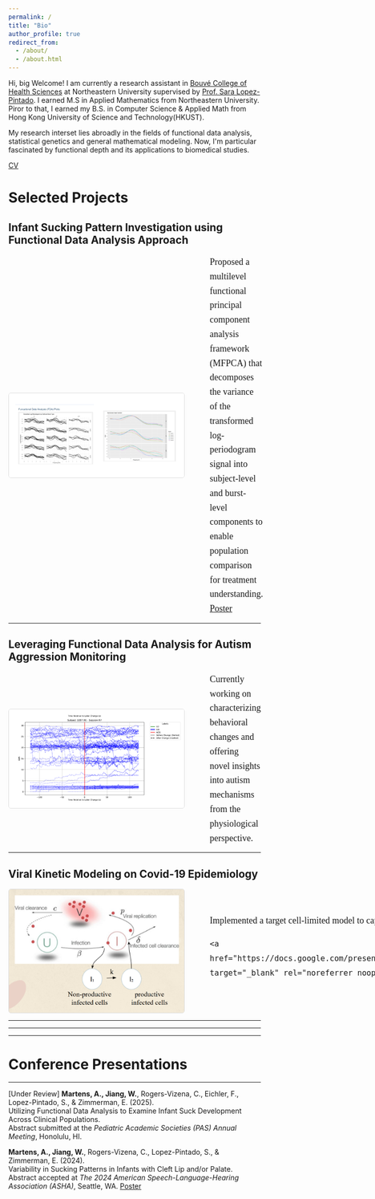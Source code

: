 ```yaml
---
permalink: /
title: "Bio"
author_profile: true
redirect_from: 
  - /about/
  - /about.html
---
```


Hi, big Welcome! I am currently a research assistant in [Bouvé College of Health Sciences](https://bouve.northeastern.edu/) at Northeastern University supervised by [Prof. Sara Lopez-Pintado](https://bouve.northeastern.edu/directory/sara-lopez-pintado/). I earned M.S in Applied Mathematics from Northeastern University. Piror to that, I earned my B.S. in Computer Science & Applied Math from Hong Kong University of Science and Technology(HKUST).  

My research interset lies abroadly in the fields of functional data analysis, statistical genetics and general mathematical modeling. Now, I'm particular fascinated by functional depth and its applications to biomedical studies. <!-- maybe can link to my projects -->

[CV](../files/CV_update.pdf)

# Selected Projects


## Infant Sucking Pattern Investigation using Functional Data Analysis Approach

<div style="display: flex; align-items: center; margin-bottom: 10px;">
  <img src="images/fda_nns.png" alt="NNS Image" style="width: 350px; margin-right: 50px; border: 1px solid #ddd; border-radius: 5px;">
  <div style="font-family: 'Georgia', serif; font-size: 18px; line-height: 1.6;">
    Proposed a multilevel functional principal component analysis framework (MFPCA) that decomposes the variance of the transformed log-periodogram signal into subject-level and burst-level components to enable population comparison for treatment understanding.  <br>
    <a href="https://asha2024-asha.ipostersessions.com/Default.aspx?s=23-9C-3C-66-1E-AD-79-F2-8B-D7-B7-0C-D9-2C-24-45" target="_blank" rel="noreferrer noopener">Poster</a>

  </div>
  
</div>


---

## Leveraging Functional Data Analysis for Autism Aggression Monitoring

<div style="display: flex; align-items: center; margin-bottom: 10px;">
  <img src="images/fda_autism.png" alt="Autism Image"  style="width: 350px; margin-right: 50px; border: 1px solid #ddd; border-radius: 5px;">
  <div style="font-family: 'Georgia', serif; font-size: 18px; line-height: 1.6;">
    Currently working on characterizing behavioral changes and offering novel insights into autism mechanisms from the physiological perspective.
  </div>
</div>

---

## Viral Kinetic Modeling on Covid-19 Epidemiology

<div style="display: flex; align-items: center; margin-bottom: 10px;">
  <img src="images/covid_vk.png" alt="Covid Image"  style="width: 350px; margin-right: 50px; border: 1px solid #ddd; border-radius: 5px;">
  <div style="font-family: 'Georgia', serif; font-size: 18px; line-height: 1.6;">
    Implemented a target cell-limited model to capture the dynmaics of covid-virus. <br>
    
    <a href="https://docs.google.com/presentation/d/1n9kvw_mhOzQnsa9CF_U19CciEU0Y6cL4KPoK0MkMFu8/edit#slide=id.p" target="_blank" rel="noreferrer noopener">Slides</a>
  </div>

</div>



---

---

---
# Conference Presentations
---

[Under Review]  **Martens, A., Jiang, W.**, Rogers-Vizena, C., Eichler, F., Lopez-Pintado, S., & Zimmerman, E. (2025).  
Utilizing Functional Data Analysis to Examine Infant Suck Development Across Clinical Populations.  
Abstract submitted at the *Pediatric Academic Societies (PAS) Annual Meeting*, Honolulu, HI.


**Martens, A., Jiang, W.**, Rogers-Vizena, C., Lopez-Pintado, S., & Zimmerman, E. (2024).  
Variability in Sucking Patterns in Infants with Cleft Lip and/or Palate.  
Abstract accepted at *The 2024 American Speech-Language-Hearing Association (ASHA)*, Seattle, WA.  [Poster](https://asha2024-asha.ipostersessions.com/Default.aspx?s=23-9C-3C-66-1E-AD-79-F2-8B-D7-B7-0C-D9-2C-24-45)


<!-- 
This is the front page of a website that is powered by the [Academic Pages template](https://github.com/academicpages/academicpages.github.io) and hosted on GitHub pages. [GitHub pages](https://pages.github.com) is a free service in which websites are built and hosted from code and data stored in a GitHub repository, automatically updating when a new commit is made to the respository. This template was forked from the [Minimal Mistakes Jekyll Theme](https://mmistakes.github.io/minimal-mistakes/) created by Michael Rose, and then extended to support the kinds of content that academics have: publications, talks, teaching, a portfolio, blog posts, and a dynamically-generated CV. You can fork [this repository](https://github.com/academicpages/academicpages.github.io) right now, modify the configuration and markdown files, add your own PDFs and other content, and have your own site for free, with no ads! An older version of this template powers my own personal website at [stuartgeiger.com](http://stuartgeiger.com), which uses [this Github repository](https://github.com/staeiou/staeiou.github.io).
""" 

A data-driven personal website
======
Like many other Jekyll-based GitHub Pages templates, Academic Pages makes you separate the website's content from its form. The content & metadata of your website are in structured markdown files, while various other files constitute the theme, specifying how to transform that content & metadata into HTML pages. You keep these various markdown (.md), YAML (.yml), HTML, and CSS files in a public GitHub repository. Each time you commit and push an update to the repository, the [GitHub pages](https://pages.github.com/) service creates static HTML pages based on these files, which are hosted on GitHub's servers free of charge.

Many of the features of dynamic content management systems (like Wordpress) can be achieved in this fashion, using a fraction of the computational resources and with far less vulnerability to hacking and DDoSing. You can also modify the theme to your heart's content without touching the content of your site. If you get to a point where you've broken something in Jekyll/HTML/CSS beyond repair, your markdown files describing your talks, publications, etc. are safe. You can rollback the changes or even delete the repository and start over -- just be sure to save the markdown files! Finally, you can also write scripts that process the structured data on the site, such as [this one](https://github.com/academicpages/academicpages.github.io/blob/master/talkmap.ipynb) that analyzes metadata in pages about talks to display [a map of every location you've given a talk](https://academicpages.github.io/talkmap.html).

Getting started
======
1. Register a GitHub account if you don't have one and confirm your e-mail (required!)
1. Fork [this repository](https://github.com/academicpages/academicpages.github.io) by clicking the "fork" button in the top right. 
1. Go to the repository's settings (rightmost item in the tabs that start with "Code", should be below "Unwatch"). Rename the repository "[your GitHub username].github.io", which will also be your website's URL.
1. Set site-wide configuration and create content & metadata (see below -- also see [this set of diffs](http://archive.is/3TPas) showing what files were changed to set up [an example site](https://getorg-testacct.github.io) for a user with the username "getorg-testacct")
1. Upload any files (like PDFs, .zip files, etc.) to the files/ directory. They will appear at https://[your GitHub username].github.io/files/example.pdf.  
1. Check status by going to the repository settings, in the "GitHub pages" section

Site-wide configuration
------
The main configuration file for the site is in the base directory in [_config.yml](https://github.com/academicpages/academicpages.github.io/blob/master/_config.yml), which defines the content in the sidebars and other site-wide features. You will need to replace the default variables with ones about yourself and your site's github repository. The configuration file for the top menu is in [_data/navigation.yml](https://github.com/academicpages/academicpages.github.io/blob/master/_data/navigation.yml). For example, if you don't have a portfolio or blog posts, you can remove those items from that navigation.yml file to remove them from the header. 

Create content & metadata
------
For site content, there is one markdown file for each type of content, which are stored in directories like _publications, _talks, _posts, _teaching, or _pages. For example, each talk is a markdown file in the [_talks directory](https://github.com/academicpages/academicpages.github.io/tree/master/_talks). At the top of each markdown file is structured data in YAML about the talk, which the theme will parse to do lots of cool stuff. The same structured data about a talk is used to generate the list of talks on the [Talks page](https://academicpages.github.io/talks), each [individual page](https://academicpages.github.io/talks/2012-03-01-talk-1) for specific talks, the talks section for the [CV page](https://academicpages.github.io/cv), and the [map of places you've given a talk](https://academicpages.github.io/talkmap.html) (if you run this [python file](https://github.com/academicpages/academicpages.github.io/blob/master/talkmap.py) or [Jupyter notebook](https://github.com/academicpages/academicpages.github.io/blob/master/talkmap.ipynb), which creates the HTML for the map based on the contents of the _talks directory).

**Markdown generator**

I have also created [a set of Jupyter notebooks](https://github.com/academicpages/academicpages.github.io/tree/master/markdown_generator
) that converts a CSV containing structured data about talks or presentations into individual markdown files that will be properly formatted for the Academic Pages template. The sample CSVs in that directory are the ones I used to create my own personal website at stuartgeiger.com. My usual workflow is that I keep a spreadsheet of my publications and talks, then run the code in these notebooks to generate the markdown files, then commit and push them to the GitHub repository.

How to edit your site's GitHub repository
------
Many people use a git client to create files on their local computer and then push them to GitHub's servers. If you are not familiar with git, you can directly edit these configuration and markdown files directly in the github.com interface. Navigate to a file (like [this one](https://github.com/academicpages/academicpages.github.io/blob/master/_talks/2012-03-01-talk-1.md) and click the pencil icon in the top right of the content preview (to the right of the "Raw | Blame | History" buttons). You can delete a file by clicking the trashcan icon to the right of the pencil icon. You can also create new files or upload files by navigating to a directory and clicking the "Create new file" or "Upload files" buttons. 

Example: editing a markdown file for a talk
![Editing a markdown file for a talk](/images/editing-talk.png)

For more info
------
More info about configuring Academic Pages can be found in [the guide](https://academicpages.github.io/markdown/). The [guides for the Minimal Mistakes theme](https://mmistakes.github.io/minimal-mistakes/docs/configuration/) (which this theme was forked from) might also be helpful.
 -->